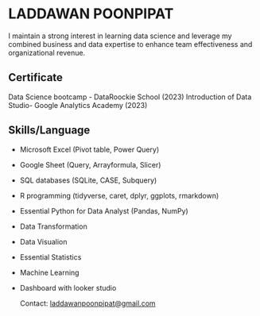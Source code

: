 # LADDAWAN POONPIPAT
I maintain a strong interest in learning data science and leverage my combined business and data expertise to enhance team effectiveness and organizational revenue.

## Certificate
Data Science bootcamp - DataRoockie School (2023)
Introduction of Data Studio- Google Analytics Academy (2023)

## Skills/Language 
- Microsoft Excel (Pivot table, Power Query)
- Google Sheet (Query, Arrayformula, Slicer)
- SQL databases (SQLite, CASE, Subquery)
- R programming (tidyverse, caret, dplyr, ggplots, rmarkdown)
- Essential Python for Data Analyst  (Pandas, NumPy)
- Data Transformation
- Data Visualion
- Essential Statistics
- Machine Learning 
- Dashboard with looker studio
  

  Contact: laddawanpoonpipat@gmail.com
